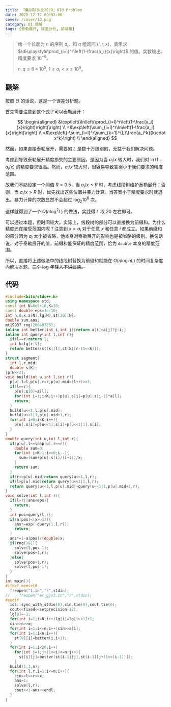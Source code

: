 ```yaml
---
title: 「集训队作业2020」Old Problem
date: 2020-12-17 09:52:00
cover: /cover/13.png
category: OI 题解
tags: [泰勒展开, 误差分析, 前缀和]
---
```


> 给一个长度为 $n$ 的序列 $a_i$，和 $q$ 组询问 $(l,r,x)$，表示求 $\displaystyle\prod_{i=l}^r\left(1-\frac{a_i}{x}\right)$ 的值。实数输出，精度要求 $10^{-6}$。
>
> $n,q\le6\times10^5,\ 1\leq a_i < x\leq 10^9$。

<!--more-->

## 题解

按照 EI 的话说，这是一个误差分析题。

首先需要注意到这个式子可以泰勒展开：

$$
\begin{aligned}
 &\exp\left(\ln\left(\prod_{i=l}^r\left(1-\frac{a_i}{x}\right)\right)\right) \\
=&\exp\left(\sum_{i=l}^r\ln\left(1-\frac{a_i}{x}\right)\right) \\
=&\exp\left(-\sum_{i=l}^r\sum_{k=1}^{L}\frac{a_i^k}{k\cdot x^k}\right) \\
\end{aligned}
$$

然而，如果直接泰勒展开，需要的 $L$ 是数十万级别的，无益于我们解决问题。

考虑到导致泰勒展开精度损失的主要原因，是因为当 $a_i/x$ 较大时，我们对 $\ln(1-a_i/x)$ 的精度要求很高。然而，$a_i/x$ 较大时，很容易导致答案小于我们要求的精度范围。

故我们不妨设定一个阈值 $R=0.5$，当 $a_i/x\le R$ 时，考虑线段树维护泰勒展开；否则，当 $a_i/x>R$ 时，优先找出这些位置并暴力计算。当答案小于精度要求时就退出。暴力计算的次数显然不会超过 $\log_2 10^6$ 次。

这样就得到了一个 $O(n\log^2L)$ 的做法，实践得 $L$ 取 $20$ 左右即可。

可以通过本题，但时间较大。实际上，线段树的部分可以直接换为前缀和。为什么精度还在接受范围内呢？注意到 $x>a_i$ 对于任意 $x$ 和任意 $i$ 都成立。如果前缀和的部分因为 $a_i$ 太小被省略，他本身对泰勒展开的影响也是被省略的级别。换句话说，对于泰勒展开的值，前缀和能保证的精度范围，恰为 `double` 本身的精度范围。

所以，直接将上述做法中的线段树替换为前缀和就能在 $O(n\log nL)$ 的时间复杂度内解决本题。~~三个 log 年轻人不讲武德。~~

## 代码

```cpp
#include<bits/stdc++.h>
using namespace std;
const int N=6e5+10,K=20;
const double eps=1e-10;
int n,m,x,a[N],lg[N],st[20][N];
double sum,ans;
mt19937 rng(20040725);
inline int better(int i,int j){return a[i]<a[j]?j:i;}
inline int query(int l,int r){
  if(l==r)return l;
  int k=lg[r-l];
  return better(st[k][l],st[k][r-(1<<k)]);
}
struct segment{
  int l,r,mid;
  double s[K];
}p[N<<2];
void build(int u,int l,int r){
  p[u].l=l,p[u].r=r,p[u].mid=(l+r)>>1;
  if(l==r){
    p[u].s[0]=a[l];
    for(int i=1;i<K;i++)p[u].s[i]=p[u].s[i-1]*a[l];
    return;
  }
  build(u<<1,l,p[u].mid);
  build(u<<1|1,p[u].mid+1,r);
  for(int i=0;i<K;i++){
    p[u].s[i]=p[u<<1].s[i]+p[u<<1|1].s[i];
  }
}
double query(int u,int l,int r){
  if(p[u].l==l&&p[u].r==r){
    double sum=0;
    for(int i=K-1;i>=0;i--){
      sum=(sum+p[u].s[i]/(i+1))/x;
    }
    return sum;
  }
  if(r<=p[u].mid)return query(u<<1,l,r);
  if(l>p[u].mid)return query(u<<1|1,l,r);
  return query(u<<1,l,p[u].mid)+query(u<<1|1,p[u].mid+1,r);
}
void solve(int l,int r){
  if(l>r||ans<eps){
    return;
  }
  int pos=query(l,r);
  if(a[pos]<(x>>1)){
    ans*=exp(-query(1,l,r));
    return;
  }
  ans*=1-a[pos]/(double)x;
  if(rng()&1){
    solve(l,pos-1);
    solve(pos+1,r);
  }else{
    solve(pos+1,r);
    solve(l,pos-1);
  }
}
int main(){
#ifdef memset0
  freopen("1.in","r",stdin);
//    freopen("ex_gjx3.in","r",stdin);
#endif
  ios::sync_with_stdio(0),cin.tie(0),cout.tie(0);
  cout<<fixed<<setprecision(12);
  lg[0]=-1;
  for(int i=1;i<N;i++)lg[i]=lg[i>>1]+1;
  cin>>n>>m;
  for(int i=1;i<=n;i++)cin>>a[i];
  for(int i=1;i<n;i++){
    st[0][i]=better(i,i+1);
  }
  for(int i=1;i<20;i++)
    for(int j=1;j+(1<<i)<=n;j++){
      st[i][j]=better(st[i-1][j],st[i-1][j+(1<<(i-1))]);
    }
  build(1,1,n);
  for(int l,r,i=1;i<=m;i++){
    cin>>l>>r>>x;
    ans=1;
    solve(l,r);
    cout<<1-ans<<endl;
  }
}
```